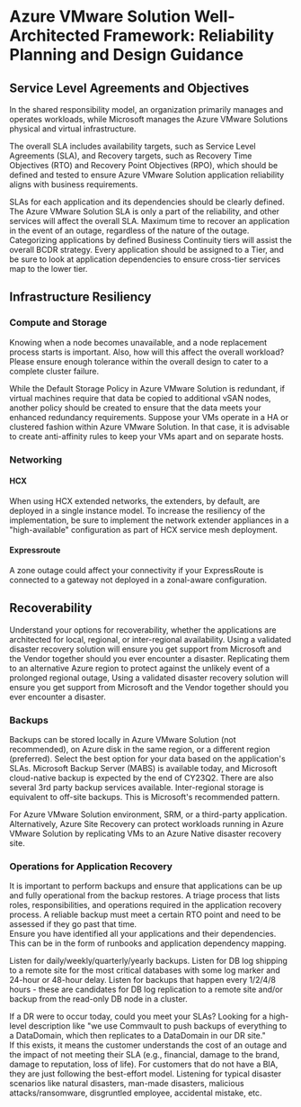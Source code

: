 # Azure VMware Solution Well-Architected Framework: Reliability Planning and Design Guidance


## Service Level Agreements and Objectives 

In the shared responsibility model, an organization primarily manages and operates workloads, while Microsoft manages the Azure VMware Solutions physical and virtual infrastructure. 

The overall SLA includes availability targets, such as Service Level Agreements (SLA), and Recovery targets, such as Recovery Time Objectives (RTO) and Recovery Point Objectives (RPO), which should be defined and tested to ensure Azure VMware Solution application reliability aligns with business requirements.

SLAs for each application and its dependencies should be clearly defined. The Azure VMware Solution SLA is only a part of the reliability, and  other services will affect the overall SLA.
Maximum time to recover an application in the event of an outage, regardless of the nature of the outage.
Categorizing applications by  defined Business Continuity tiers will assist the overall BCDR strategy.  Every application should be assigned to a Tier, and be sure to look at application dependencies to ensure cross-tier services map to the lower tier.

## Infrastructure Resiliency

### Compute and Storage 
Knowing when a node becomes unavailable, and a node replacement process starts is important. Also, how will this affect the overall workload? 
Please ensure enough tolerance within the overall design to cater to a complete cluster failure.

While the Default Storage Policy in Azure VMware Solution is redundant, if virtual machines require that data be copied to additional vSAN nodes, another policy should be created to ensure that the data meets your enhanced redundancy requirements. Suppose your VMs operate in a HA or clustered fashion within Azure VMware Solution. In that case, it is advisable to create anti-affinity rules to keep your VMs apart and on separate hosts.
 

### Networking

#### HCX 
When using HCX extended networks, the extenders, by default, are deployed in a single instance model. To increase the resiliency of the implementation, be sure to implement the network extender appliances in a "high-available" configuration as part of HCX service mesh deployment.

#### Expressroute 
A zone outage could affect your connectivity if your ExpressRoute is connected to a gateway not deployed in a zonal-aware configuration.

## Recoverability 

Understand your options for recoverability, whether the applications are architected for local, regional, or inter-regional availability.
Using a validated disaster recovery solution will ensure you get support from Microsoft and the Vendor together should you ever encounter a disaster.
Replicating them to an alternative Azure region to protect against the unlikely event of a prolonged regional outage, 
Using a validated disaster recovery solution will ensure you get support from Microsoft and the Vendor together should you ever encounter a disaster.

### Backups
Backups can be stored locally in Azure VMware Solution (not recommended), on Azure disk in the same region, or a different region (preferred).   Select the best option for your data based on the application's SLAs.  Microsoft Backup Server (MABS) is available today, and Microsoft cloud-native backup is expected by the end of CY23Q2.  There are also several 3rd party backup services available.
Inter-regional storage is equivalent to off-site backups.  This is Microsoft's recommended pattern.

For Azure VMware Solution environment, SRM, or a third-party application. Alternatively, Azure Site Recovery can protect workloads running in Azure VMware Solution by replicating VMs to an Azure Native disaster recovery site.

### Operations for Application Recovery 
It is important to perform backups and ensure that applications can be up and fully operational from the backup restores. 
A triage process that lists roles, responsibilities, and operations required in the application recovery process. 
A reliable backup must meet a certain RTO point and need to be assessed if they go past that time.  
Ensure you have identified all your applications and their dependencies. This can be in the form of runbooks and application dependency mapping. 

Listen for daily/weekly/quarterly/yearly backups. Listen for DB log shipping to a remote site for the most critical databases with some log marker and 24-hour or 48-hour delay. Listen for backups that happen every 1/2/4/8 hours - these are candidates for DB log replication to a remote site and/or backup from the read-only DB node in a cluster.

If a DR were to occur today, could you meet your SLAs?
Looking for a high-level description like "we use Commvault to push backups of everything to a DataDomain, which then replicates to a DataDomain in our DR site."  
If this exists, it means the customer understands the cost of an outage and the impact of not meeting their SLA (e.g., financial, damage to the brand, damage to reputation, loss of life). For customers that do not have a BIA, they are just following the best-effort model.
Listening for typical disaster scenarios like natural disasters, man-made disasters, malicious attacks/ransomware, disgruntled employee, accidental mistake, etc. 
